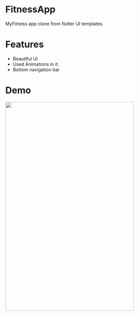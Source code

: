 # FitnessApp
MyFitness app clone from flutter UI templates.
# Features
- Beautiful UI 
- Used Animations in it.
- Bottom navigation bar
# Demo
<img src="fitness_app/lib/gif/fitnessAppDemo.gif"  width="400" height="650">
